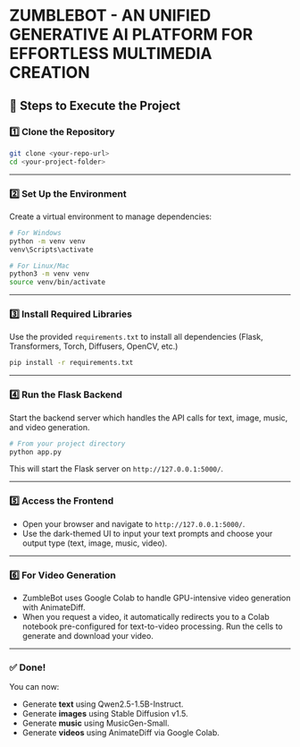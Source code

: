 

# ZUMBLEBOT - AN UNIFIED GENERATIVE AI PLATFORM FOR EFFORTLESS MULTIMEDIA CREATION

## 🚀 Steps to Execute the Project

### 1️⃣ Clone the Repository

```bash
git clone <your-repo-url>
cd <your-project-folder>
```

---

### 2️⃣ Set Up the Environment

Create a virtual environment to manage dependencies:

```bash
# For Windows
python -m venv venv
venv\Scripts\activate

# For Linux/Mac
python3 -m venv venv
source venv/bin/activate
```

---

### 3️⃣ Install Required Libraries

Use the provided `requirements.txt` to install all dependencies (Flask, Transformers, Torch, Diffusers, OpenCV, etc.)

```bash
pip install -r requirements.txt
```

---

### 4️⃣ Run the Flask Backend

Start the backend server which handles the API calls for text, image, music, and video generation.

```bash
# From your project directory
python app.py
```

This will start the Flask server on `http://127.0.0.1:5000/`.

---

### 5️⃣ Access the Frontend

* Open your browser and navigate to `http://127.0.0.1:5000/`.
* Use the dark-themed UI to input your text prompts and choose your output type (text, image, music, video).

---

### 6️⃣ For Video Generation

* ZumbleBot uses Google Colab to handle GPU-intensive video generation with AnimateDiff.
* When you request a video, it automatically redirects you to a Colab notebook pre-configured for text-to-video processing. Run the cells to generate and download your video.

---

### ✅ Done!

You can now:

* Generate **text** using Qwen2.5-1.5B-Instruct.
* Generate **images** using Stable Diffusion v1.5.
* Generate **music** using MusicGen-Small.
* Generate **videos** using AnimateDiff via Google Colab.


